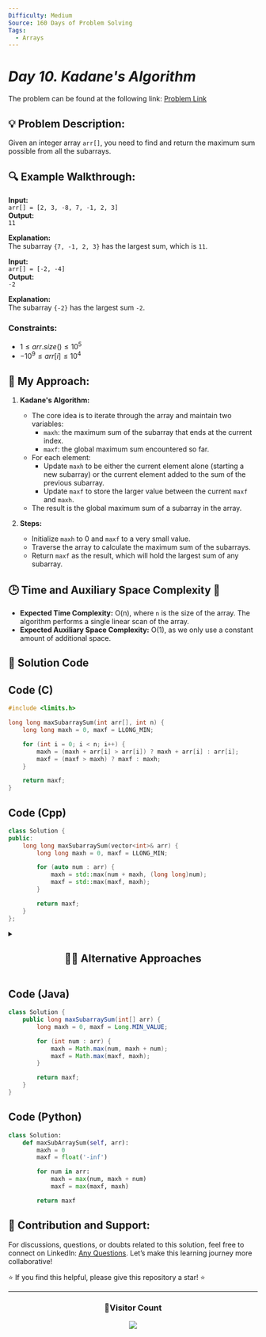 ```yaml
---
Difficulty: Medium  
Source: 160 Days of Problem Solving  
Tags:
  - Arrays  
---
```


# _Day 10. Kadane's Algorithm_
The problem can be found at the following link: [Problem Link](https://www.geeksforgeeks.org/problems/kadanes-algorithm-1587115620/1)

## 💡 **Problem Description:**

Given an integer array `arr[]`, you need to find and return the maximum sum possible from all the subarrays.

## 🔍 **Example Walkthrough:**

**Input:**  
`arr[] = [2, 3, -8, 7, -1, 2, 3]`  
**Output:**  
`11`

**Explanation:**  
The subarray `{7, -1, 2, 3}` has the largest sum, which is `11`.

**Input:**  
`arr[] = [-2, -4]`  
**Output:**  
`-2`

**Explanation:**  
The subarray `{-2}` has the largest sum `-2`.

### Constraints:
- $`1 ≤ arr.size() ≤ 10^5`$
- $`-10^9 ≤ arr[i] ≤ 10^4`$

## 🎯 **My Approach:**

1. **Kadane's Algorithm:**
   - The core idea is to iterate through the array and maintain two variables:
     - `maxh`: the maximum sum of the subarray that ends at the current index.
     - `maxf`: the global maximum sum encountered so far.
   - For each element:
     - Update `maxh` to be either the current element alone (starting a new subarray) or the current element added to the sum of the previous subarray.
     - Update `maxf` to store the larger value between the current `maxf` and `maxh`.
   - The result is the global maximum sum of a subarray in the array.

2. **Steps:**
   - Initialize `maxh` to 0 and `maxf` to a very small value.
   - Traverse the array to calculate the maximum sum of the subarrays.
   - Return `maxf` as the result, which will hold the largest sum of any subarray.

## 🕒 **Time and Auxiliary Space Complexity** 📝

- **Expected Time Complexity:** O(n), where `n` is the size of the array. The algorithm performs a single linear scan of the array.
- **Expected Auxiliary Space Complexity:** O(1), as we only use a constant amount of additional space.

## 📝 **Solution Code**

## Code (C)

```c
#include <limits.h>

long long maxSubarraySum(int arr[], int n) {
    long long maxh = 0, maxf = LLONG_MIN; 

    for (int i = 0; i < n; i++) {
        maxh = (maxh + arr[i] > arr[i]) ? maxh + arr[i] : arr[i];
        maxf = (maxf > maxh) ? maxf : maxh;
    }

    return maxf;
}
```

## Code (Cpp)

```cpp
class Solution {
public:
    long long maxSubarraySum(vector<int>& arr) {
        long long maxh = 0, maxf = LLONG_MIN;

        for (auto num : arr) {
            maxh = std::max(num + maxh, (long long)num);
            maxf = std::max(maxf, maxh);
        }

        return maxf;
    }
};
```

<details>
  <summary><h2 align='center'>👨‍💻 Alternative Approaches </h2></summary>

1)
```cpp
class Solution {
public:
    long long maxSubarraySum(vector<int>& arr) {
        int n = arr.size();
        long long maxh = 0, maxf = LLONG_MIN;
        
        for (int i = 0; i < n; i++) {
            maxh = max((long long)arr[i], maxh + arr[i]);
            maxf = max(maxf, maxh);
        }
        
        return maxf;
    }
};
```

2)
```cpp
class Solution {
public:
    long long maxSubarraySum(vector<int>& arr) {
        long long maxh = 0, maxf = LLONG_MIN;

        for (int num : arr) {
            maxh = max((long long)num, maxh + num); 
            maxf = max(maxf, maxh);                
        }

        return maxf;
    }
};
```

</details>

## Code (Java)

```java
class Solution {
    public long maxSubarraySum(int[] arr) {
        long maxh = 0, maxf = Long.MIN_VALUE;

        for (int num : arr) {
            maxh = Math.max(num, maxh + num);
            maxf = Math.max(maxf, maxh);
        }

        return maxf;
    }
}
```

## Code (Python)

```python
class Solution:
    def maxSubArraySum(self, arr):
        maxh = 0
        maxf = float('-inf')  

        for num in arr:
            maxh = max(num, maxh + num)
            maxf = max(maxf, maxh)

        return maxf
```

## 🎯 **Contribution and Support:**

For discussions, questions, or doubts related to this solution, feel free to connect on LinkedIn: [Any Questions](https://www.linkedin.com/in/het-patel-8b110525a/). Let’s make this learning journey more collaborative!

⭐ If you find this helpful, please give this repository a star! ⭐

---

<div align="center">
  <h3><b>📍Visitor Count</b></h3>
</div>

<p align="center">
  <img src="https://profile-counter.glitch.me/Hunterdii/count.svg" />
</p>
